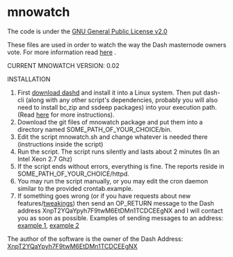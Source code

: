 # mnowatch

The code is under the [GNU General Public License v2.0](https://www.gnu.org/licenses/old-licenses/gpl-2.0.html) 

These files are used in order to watch the way the Dash masternode owners vote. For more information read [here](https://www.dash.org/forum/threads/which-masternodes-voted-and-what-exactly-voted-on-various-proposals-v2.34403/) .

CURRENT MNOWATCH VERSION: 0.02

INSTALLATION

1) First [download dashd](https://www.dash.org/get-dash/) and install it into a Linux system. Then put dash-cli (along with any other script's dependencies, probably you will also need to install bc,zip and ssdeep packages) into your execution path. (Read [here](https://www.dash.org/forum/threads/which-masternodes-voted-and-what-exactly-voted-on-various-proposals-v2.34403/#post-195834) for more instructions).
2) Download the git files of mnowatch package and put them into a directory named SOME_PATH_OF_YOUR_CHOICE/bin.
3) Edit the script mnowatch.sh and change whatever is needed there (instructions inside the script)
4) Run the script. The script runs silently and lasts about 2 minutes (In an Intel Xeon 2.7 Ghz)
5) If the script ends without errors, everything is fine. The reports reside in SOME_PATH_OF_YOUR_CHOICE/httpd.
6) You may run the script manually, or you may edit the cron daemon similar to the provided crontab.example.
7) If something goes wrong (or if you have requests about new features/[tweakings](https://en.wikipedia.org/wiki/Tweaking)) then send an OP_RETURN message to the Dash address XnpT2YQaYpyh7F9twM6EtDMn1TCDCEEgNX and I will contact you as soon as possible. 
Examples of sending messages to an address: [example 1](https://mydashwallet.org/Chat), [example 2](https://chainz.cryptoid.info/dash/tx.dws?6dbf28ba485ef56cf33dc0f348088f766e1302e39004bf5359161e6ba7de6ff9.htm) 

The author of the software is the owner of the Dash Address: [XnpT2YQaYpyh7F9twM6EtDMn1TCDCEEgNX](https://chainz.cryptoid.info/dash/address.dws?XnpT2YQaYpyh7F9twM6EtDMn1TCDCEEgNX.htm)
